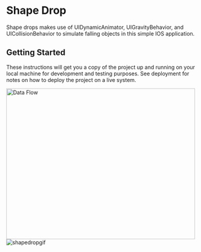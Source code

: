 # Shape Drop

Shape drops makes use of  UIDynamicAnimator, UIGravityBehavior, and UICollisionBehavior to simulate falling objects in this simple IOS application.

## Getting Started

These instructions will get you a copy of the project up and running on your local machine for development and testing purposes. See deployment for notes on how to deploy the project on a live system.

<a target="_blank"><img align = "left" width = "500" height = "400" src="http://i66.tinypic.com/343kvtv.png" border="0" alt="Data Flow"></a>

![shapedropgif](https://user-images.githubusercontent.com/27150848/37168566-4514fada-22d3-11e8-95ef-7ad57aa26d12.gif)
